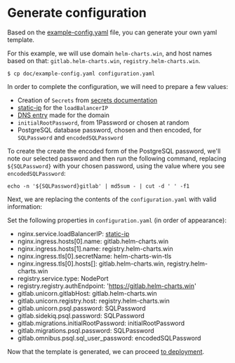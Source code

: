 # Generate configuration

Based on the [example-config.yaml](../example-config.yaml) file, you can generate
your own yaml template.

For this example, we will use domain `helm-charts.win`, and host names based on that: `gitlab.helm-charts.win`, `registry.helm-charts.win`.

```
$ cp doc/example-config.yaml configuration.yaml
```

In order to complete the configuration, we will need to prepare a few values:
- Creation of `Secrets` from [secrets documentation](secrets.md)
- [static-ip][] for the `loadBalancerIP`
- [DNS entry][] made for the domain
- `initialRootPassword`, from 1Password or chosen at random
- PostgreSQL database password, chosen and then encoded, for `SQLPassword` and `encodedSQLPassword`

To create the create the encoded form of the PostgreSQL password, we'll note our selected password and then run the following command, replacing `${SQLPassword}` with your chosen password, using the value where you see `encodedSQLPassword`:

`echo -n '${SQLPassword}gitlab' | md5sum - | cut -d ' ' -f1`

Next, we are replacing the contents of the `configuration.yaml` with valid
information:

Set the following properties in `configuration.yaml` (in order of appearance):
- nginx.service.loadBalancerIP: [static-ip][]
- nginx.ingress.hosts[0].name: gitlab.helm-charts.win
- nginx.ingress.hosts[1].name: registry.helm-charts.win
- nginx.ingress.tls[0].secretName: helm-charts-win-tls
- nginx.ingress.tls[0].hosts[]: gitlab.helm-charts.win, registry.helm-charts.win
- registry.service.type: NodePort
- registry.registry.authEndpoint: 'https://gitlab.helm-charts.win'
- gitlab.unicorn.gitlabHost: gitlab.helm-charts.win
- gitlab.unicorn.registry.host: registry.helm-charts.win
- gitlab.unicorn.psql.password: SQLPassword
- gitlab.sidekiq.psql.password: SQLPassword
- gitlab.migrations.initialRootPassword: initialRootPassword
- gitlab.migrations.psql.password: SQLPassword
- gitlab.omnibus.psql.sql_user_password: encodedSQLPassword

Now that the template is generated, we can proceed [to deployment](README.md#deploy).

[static-ip]: resources.md#static-ip
[DNS entry]: resources.md#dns-entry
[secret-gl-certs]: secrets.md#gitlab-certificates
[secret-reg-certs]: secrets.md#registry-certificates
